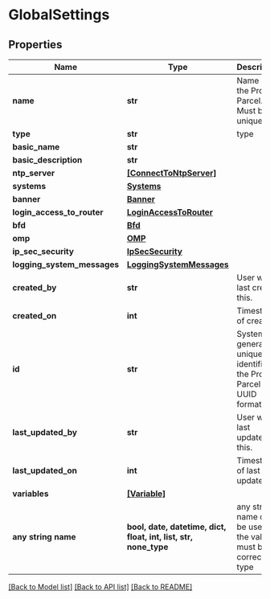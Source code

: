 # GlobalSettings


## Properties
Name | Type | Description | Notes
------------ | ------------- | ------------- | -------------
**name** | **str** | Name of the Profile Parcel. Must be unique. | 
**type** | **str** | type | 
**basic_name** | **str** |  | [optional] 
**basic_description** | **str** |  | [optional] 
**ntp_server** | [**[ConnectToNtpServer]**](ConnectToNtpServer.md) |  | [optional] 
**systems** | [**Systems**](Systems.md) |  | [optional] 
**banner** | [**Banner**](Banner.md) |  | [optional] 
**login_access_to_router** | [**LoginAccessToRouter**](LoginAccessToRouter.md) |  | [optional] 
**bfd** | [**Bfd**](Bfd.md) |  | [optional] 
**omp** | [**OMP**](OMP.md) |  | [optional] 
**ip_sec_security** | [**IpSecSecurity**](IpSecSecurity.md) |  | [optional] 
**logging_system_messages** | [**LoggingSystemMessages**](LoggingSystemMessages.md) |  | [optional] 
**created_by** | **str** | User who last created this. | [optional] [readonly] 
**created_on** | **int** | Timestamp of creation | [optional] [readonly] 
**id** | **str** | System generated unique identifier of the Profile Parcel in UUID format. | [optional] 
**last_updated_by** | **str** | User who last updated this. | [optional] [readonly] 
**last_updated_on** | **int** | Timestamp of last update | [optional] [readonly] 
**variables** | [**[Variable]**](Variable.md) |  | [optional] 
**any string name** | **bool, date, datetime, dict, float, int, list, str, none_type** | any string name can be used but the value must be the correct type | [optional]

[[Back to Model list]](../README.md#documentation-for-models) [[Back to API list]](../README.md#documentation-for-api-endpoints) [[Back to README]](../README.md)


